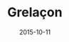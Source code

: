 ---
layout: post
title: "Grelaçon"
date: 2015-10-11
categories: [Safari des Amis]
image: http://www.pokepedia.fr/images/5/57/Grela%C3%A7on-XY.png
caught: Grelaçon
location: Safari des Amis
level: 30
version: X
---